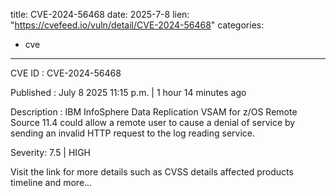  
title: CVE-2024-56468
date: 2025-7-8
lien: "https://cvefeed.io/vuln/detail/CVE-2024-56468"
categories:
  - cve
---

CVE ID : CVE-2024-56468

Published :  July 8
2025
11:15 p.m. | 1 hour
14 minutes ago

Description : IBM InfoSphere Data Replication VSAM for z/OS Remote Source 11.4 could allow a remote user to cause a denial of service by sending an invalid HTTP request to the log reading service.

Severity: 7.5 | HIGH

Visit the link for more details
such as CVSS details
affected products
timeline
and more...
